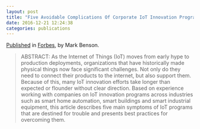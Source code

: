 ```yaml
---
layout: post
title: "Five Avoidable Complications Of Corporate IoT Innovation Programs"
date: 2016-12-21 12:24:38
categories: publications
---
```


[Published](http://www.forbes.com/sites/forbestechcouncil/2016/12/21/five-avoidable-complications-of-corporate-iot-innovation-programs/#478dfa346a88) in [Forbes](http://forbes.com/), by Mark Benson.

> ABSTRACT: As the Internet of Things (IoT) moves from early hype to production deployments, organizations that have historically made physical things now face significant challenges. Not only do they need to connect their products to the internet, but also support them. Because of this, many IoT innovation efforts take longer than expected or flounder without clear direction. Based on experience working with companies on IoT innovation programs across industries such as smart home automation, smart buildings and smart industrial equipment, this article describes five main symptoms of IoT programs that are destined for trouble and presents best practices for overcoming them.


